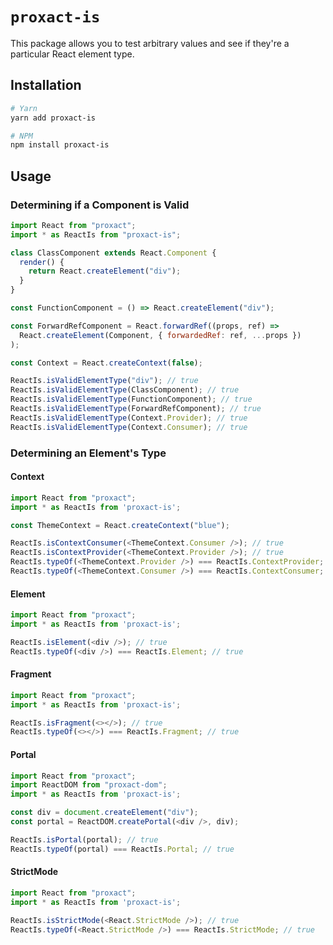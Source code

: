 # `proxact-is`

This package allows you to test arbitrary values and see if they're a particular React element type.

## Installation

```sh
# Yarn
yarn add proxact-is

# NPM
npm install proxact-is
```

## Usage

### Determining if a Component is Valid

```js
import React from "proxact";
import * as ReactIs from "proxact-is";

class ClassComponent extends React.Component {
  render() {
    return React.createElement("div");
  }
}

const FunctionComponent = () => React.createElement("div");

const ForwardRefComponent = React.forwardRef((props, ref) =>
  React.createElement(Component, { forwardedRef: ref, ...props })
);

const Context = React.createContext(false);

ReactIs.isValidElementType("div"); // true
ReactIs.isValidElementType(ClassComponent); // true
ReactIs.isValidElementType(FunctionComponent); // true
ReactIs.isValidElementType(ForwardRefComponent); // true
ReactIs.isValidElementType(Context.Provider); // true
ReactIs.isValidElementType(Context.Consumer); // true
```

### Determining an Element's Type

#### Context

```js
import React from "proxact";
import * as ReactIs from 'proxact-is';

const ThemeContext = React.createContext("blue");

ReactIs.isContextConsumer(<ThemeContext.Consumer />); // true
ReactIs.isContextProvider(<ThemeContext.Provider />); // true
ReactIs.typeOf(<ThemeContext.Provider />) === ReactIs.ContextProvider; // true
ReactIs.typeOf(<ThemeContext.Consumer />) === ReactIs.ContextConsumer; // true
```

#### Element

```js
import React from "proxact";
import * as ReactIs from 'proxact-is';

ReactIs.isElement(<div />); // true
ReactIs.typeOf(<div />) === ReactIs.Element; // true
```

#### Fragment

```js
import React from "proxact";
import * as ReactIs from 'proxact-is';

ReactIs.isFragment(<></>); // true
ReactIs.typeOf(<></>) === ReactIs.Fragment; // true
```

#### Portal

```js
import React from "proxact";
import ReactDOM from "proxact-dom";
import * as ReactIs from 'proxact-is';

const div = document.createElement("div");
const portal = ReactDOM.createPortal(<div />, div);

ReactIs.isPortal(portal); // true
ReactIs.typeOf(portal) === ReactIs.Portal; // true
```

#### StrictMode

```js
import React from "proxact";
import * as ReactIs from 'proxact-is';

ReactIs.isStrictMode(<React.StrictMode />); // true
ReactIs.typeOf(<React.StrictMode />) === ReactIs.StrictMode; // true
```
